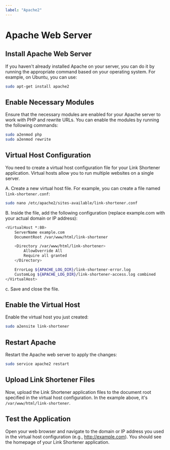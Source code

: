 ```yaml
---
label: "Apache2"
---
```


# Apache Web Server

## Install Apache Web Server
If you haven't already installed Apache on your server, you can do it by running the appropriate command based on your operating system. For example, on Ubuntu, you can use:

```bash
sudo apt-get install apache2
```

## Enable Necessary Modules
Ensure that the necessary modules are enabled for your Apache server to work with PHP and rewrite URLs. You can enable the modules by running the following commands:

```bash
sudo a2enmod php
sudo a2enmod rewrite
```

## Virtual Host Configuration
You need to create a virtual host configuration file for your Link Shortener application. Virtual hosts allow you to run multiple websites on a single server.

A. Create a new virtual host file. For example, you can create a file named `link-shortener.conf`:

```bash
sudo nano /etc/apache2/sites-available/link-shortener.conf
```
B. Inside the file, add the following configuration (replace example.com with your actual domain or IP address):

```bash
<VirtualHost *:80>
    ServerName example.com
    DocumentRoot /var/www/html/link-shortener

    <Directory /var/www/html/link-shortener>
        AllowOverride All
        Require all granted
    </Directory>

    ErrorLog ${APACHE_LOG_DIR}/link-shortener-error.log
    CustomLog ${APACHE_LOG_DIR}/link-shortener-access.log combined
</VirtualHost>
```
c. Save and close the file.

## Enable the Virtual Host
Enable the virtual host you just created:

```bash
sudo a2ensite link-shortener
```

## Restart Apache
Restart the Apache web server to apply the changes:

```bash
sudo service apache2 restart
```
## Upload Link Shortener Files
Now, upload the Link Shortener application files to the document root specified in the virtual host configuration. In the example above, it's `/var/www/html/link-shortener`.

## Test the Application
Open your web browser and navigate to the domain or IP address you used in the virtual host configuration (e.g., http://example.com). You should see the homepage of your Link Shortener application.